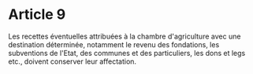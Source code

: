 # Article 9

Les recettes éventuelles attribuées à la chambre d'agriculture avec une destination déterminée, notamment le revenu des fondations, les subventions de l'Etat, des communes et des particuliers, les dons et legs etc., doivent conserver leur affectation.
